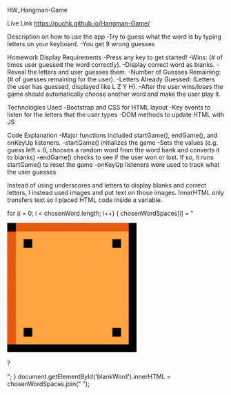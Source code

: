 HW_Hangman-Game

Live Link
    https://puchk.github.io/Hangman-Game/

Description on how to use the app
    -Try to guess what the word is by typing letters on your keyboard.
    -You get 9 wrong guesses

Homework Display Requirements
    -Press any key to get started!
    -Wins: (# of times user guessed the word correctly).
    -Display correct word as blanks.
    -Reveal the letters and user guesses them.
    -Number of Guesses Remaining: (# of guesses remaining for the user).
    -Letters Already Guessed: (Letters the user has guessed, displayed like L Z Y H).
    -After the user wins/loses the game should automatically choose another word and make the user play it.

Technologies Used
    -Bootstrap and CSS for HTML layout
    -Key events to listen for the letters that the user types
    -DOM methods to update HTML with JS

Code Explanation
    -Major functions included startGame(), endGame(), and onKeyUp listeners.
    -startGame() initializes the game
        -Sets the values (e.g. guess left = 9, chooses a random word from the word bank and converts it to blanks)
    -endGame() checks to see if the user won or lost. If so, it runs startGame() to reset the game
    -onKeyUp listeners were used to track what the user guesses

Instead of using underscores and letters to display blanks and correct letters, I instead used images and put text on those images. InnerHTML only transfers text so I placed HTML code inside a variable.

for (i = 0; i < chosenWord.length; i++) {
		chosenWordSpaces[i] = "<div class='inlineStyle'><img src='assets/image/emptyBlock.gif' alt='' class='img-responsive marioBlock newBlock'><div class='caption'><p class='isQuestionMark'>?</p></div></div>";
	}
document.getElementById('blankWord').innerHTML = chosenWordSpaces.join(" ");
